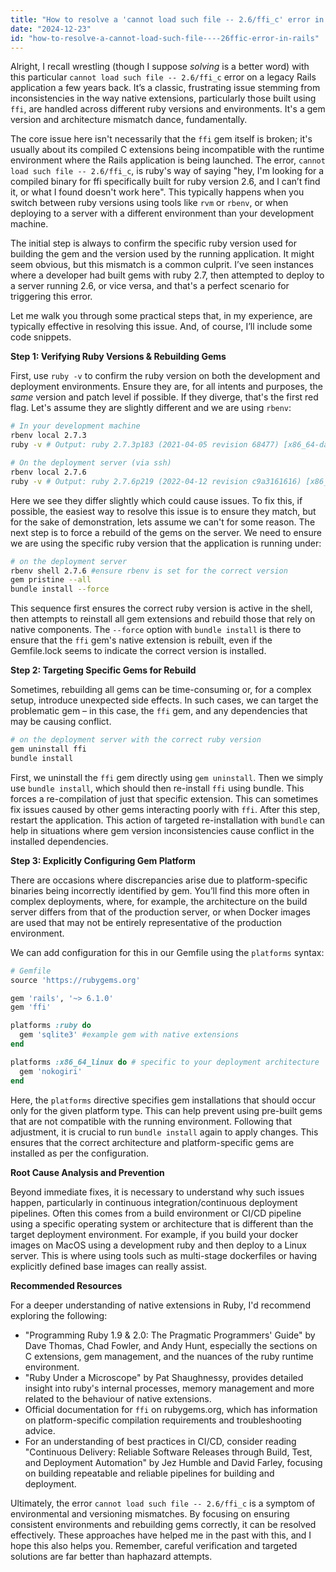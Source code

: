 ```yaml
---
title: "How to resolve a 'cannot load such file -- 2.6/ffi_c' error in Rails?"
date: "2024-12-23"
id: "how-to-resolve-a-cannot-load-such-file----26ffic-error-in-rails"
---
```


Alright,  I recall wrestling (though I suppose *solving* is a better word) with this particular `cannot load such file -- 2.6/ffi_c` error on a legacy Rails application a few years back. It’s a classic, frustrating issue stemming from inconsistencies in the way native extensions, particularly those built using `ffi`, are handled across different ruby versions and environments. It's a gem version and architecture mismatch dance, fundamentally.

The core issue here isn't necessarily that the `ffi` gem itself is broken; it's usually about its compiled C extensions being incompatible with the runtime environment where the Rails application is being launched. The error, `cannot load such file -- 2.6/ffi_c`, is ruby's way of saying "hey, I'm looking for a compiled binary for ffi specifically built for ruby version 2.6, and I can’t find it, or what I found doesn't work here". This typically happens when you switch between ruby versions using tools like `rvm` or `rbenv`, or when deploying to a server with a different environment than your development machine.

The initial step is always to confirm the specific ruby version used for building the gem and the version used by the running application. It might seem obvious, but this mismatch is a common culprit. I’ve seen instances where a developer had built gems with ruby 2.7, then attempted to deploy to a server running 2.6, or vice versa, and that's a perfect scenario for triggering this error.

Let me walk you through some practical steps that, in my experience, are typically effective in resolving this issue. And, of course, I’ll include some code snippets.

**Step 1: Verifying Ruby Versions & Rebuilding Gems**

First, use `ruby -v` to confirm the ruby version on both the development and deployment environments. Ensure they are, for all intents and purposes, the *same* version and patch level if possible. If they diverge, that's the first red flag. Let's assume they are slightly different and we are using `rbenv`:

```bash
# In your development machine
rbenv local 2.7.3
ruby -v # Output: ruby 2.7.3p183 (2021-04-05 revision 68477) [x86_64-darwin20]

# On the deployment server (via ssh)
rbenv local 2.7.6
ruby -v # Output: ruby 2.7.6p219 (2022-04-12 revision c9a3161616) [x86_64-linux]
```

Here we see they differ slightly which could cause issues. To fix this, if possible, the easiest way to resolve this issue is to ensure they match, but for the sake of demonstration, lets assume we can't for some reason. The next step is to force a rebuild of the gems on the server. We need to ensure we are using the specific ruby version that the application is running under:

```bash
# on the deployment server
rbenv shell 2.7.6 #ensure rbenv is set for the correct version
gem pristine --all
bundle install --force
```

This sequence first ensures the correct ruby version is active in the shell, then attempts to reinstall all gem extensions and rebuild those that rely on native components. The `--force` option with `bundle install` is there to ensure that the `ffi` gem's native extension is rebuilt, even if the Gemfile.lock seems to indicate the correct version is installed.

**Step 2: Targeting Specific Gems for Rebuild**

Sometimes, rebuilding all gems can be time-consuming or, for a complex setup, introduce unexpected side effects. In such cases, we can target the problematic gem – in this case, the `ffi` gem, and any dependencies that may be causing conflict.

```bash
# on the deployment server with the correct ruby version
gem uninstall ffi
bundle install
```

First, we uninstall the `ffi` gem directly using `gem uninstall`. Then we simply use `bundle install`, which should then re-install `ffi` using bundle. This forces a re-compilation of just that specific extension. This can sometimes fix issues caused by other gems interacting poorly with `ffi`. After this step, restart the application. This action of targeted re-installation with `bundle` can help in situations where gem version inconsistencies cause conflict in the installed dependencies.

**Step 3: Explicitly Configuring Gem Platform**

There are occasions where discrepancies arise due to platform-specific binaries being incorrectly identified by gem. You’ll find this more often in complex deployments, where, for example, the architecture on the build server differs from that of the production server, or when Docker images are used that may not be entirely representative of the production environment.

We can add configuration for this in our Gemfile using the `platforms` syntax:

```ruby
# Gemfile
source 'https://rubygems.org'

gem 'rails', '~> 6.1.0'
gem 'ffi'

platforms :ruby do
  gem 'sqlite3' #example gem with native extensions
end

platforms :x86_64_linux do # specific to your deployment architecture
  gem 'nokogiri'
end
```
Here, the `platforms` directive specifies gem installations that should occur only for the given platform type. This can help prevent using pre-built gems that are not compatible with the running environment. Following that adjustment, it is crucial to run `bundle install` again to apply changes. This ensures that the correct architecture and platform-specific gems are installed as per the configuration.

**Root Cause Analysis and Prevention**

Beyond immediate fixes, it is necessary to understand why such issues happen, particularly in continuous integration/continuous deployment pipelines. Often this comes from a build environment or CI/CD pipeline using a specific operating system or architecture that is different than the target deployment environment. For example, if you build your docker images on MacOS using a development ruby and then deploy to a Linux server. This is where using tools such as multi-stage dockerfiles or having explicitly defined base images can really assist.

**Recommended Resources**

For a deeper understanding of native extensions in Ruby, I'd recommend exploring the following:

*   "Programming Ruby 1.9 & 2.0: The Pragmatic Programmers' Guide" by Dave Thomas, Chad Fowler, and Andy Hunt, especially the sections on C extensions, gem management, and the nuances of the ruby runtime environment.
*   "Ruby Under a Microscope" by Pat Shaughnessy, provides detailed insight into ruby's internal processes, memory management and more related to the behaviour of native extensions.
*   Official documentation for `ffi` on rubygems.org, which has information on platform-specific compilation requirements and troubleshooting advice.
*   For an understanding of best practices in CI/CD, consider reading "Continuous Delivery: Reliable Software Releases through Build, Test, and Deployment Automation" by Jez Humble and David Farley, focusing on building repeatable and reliable pipelines for building and deployment.

Ultimately, the error `cannot load such file -- 2.6/ffi_c` is a symptom of environmental and versioning mismatches. By focusing on ensuring consistent environments and rebuilding gems correctly, it can be resolved effectively. These approaches have helped me in the past with this, and I hope this also helps you. Remember, careful verification and targeted solutions are far better than haphazard attempts.
